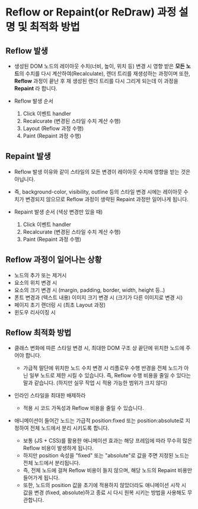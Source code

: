 # Reflow or Repaint(or ReDraw) 과정 설명 및 최적화 방법

## Reflow 발생

- 생성된 DOM 노드의 레이아웃 수치(너비, 높이, 위치 등) 변경 시 영향 받은 **모든 노드**의 수치를 다시 계산하여(Recalculate), 렌더 트리를 재생성하는 과정이며 또한, **Reflow** 과정이 끝난 후 재 생성된 렌더 트리를 다시 그리게 되는데 이 과정을 **Repaint** 라 합니다.

- Reflow 발생 순서
  1. Click 이벤트 handler
  2. Recalcurate (변경된 스타일 수치 계산 수행)
  3. Layout (Reflow 과정 수행)
  4. Paint (Repaint 과정 수행)

## Repaint 발생

- Reflow 발생 이유와 같이 스타일의 모든 변경이 레이아웃 수치에 영향을 받는 것은 아닙니다.
- 즉, background-color, visibility, outline 등의 스타일 변경 시에는 레이아웃 수치가 변경되지 않으므로 Reflow 과정이 생략된 Repaint 과정만 일어나게 됩니다.

- Repaint 발생 순서 (색상 변경만 있을 때)
  1. Click 이벤트 handler
  2. Recalcurate (변경된 스타일 수치 계산 수행)
  3. Paint (Repaint 과정 수행)

## Reflow 과정이 일어나는 상황

- 노드의 추가 또는 제거시
- 요소의 위치 변경 시
- 요소의 크기 변경 시 (margin, padding, border, width, height 등..)
- 폰트 변경과 (텍스트 내용) 이미지 크기 변경 시 (크기가 다른 이미지로 변경 시)
- 페이지 초기 랜더링 시 (최초 Layout 과정)
- 윈도우 리사이징 시

## Reflow 최적화 방법

- 클래스 변화에 따른 스타일 변경 시, 최대한 DOM 구조 상 끝단에 위치한 노드에 주어야 합니다.

  - 가급적 말단에 위치한 노드 수치 변경 시 리플로우 수행 반경을 전체 노드가 아닌 일부 노드로 제한 시킬 수 있습니다. 즉, Reflow 수행 비용을 줄일 수 있다는 말과 같습니다. (하지만 실무 작업 시 적용 가능한 범위가 크지 않다)

- 인라인 스타일을 최대한 배제하라

  - 적용 시 코드 가독성과 Reflow 비용을 줄일 수 있습니다.

- 애니메이션이 들어간 노드는 가급적 position:fixed 또는 position:absolute로 지정하여 전체 노드에서 분리 시키도록 합니다.
  - 보통 (JS + CSS)를 활용한 애니메이션 효과는 해당 프레임에 따라 무수히 많은 Reflow 비용이 발생하게 됩니다.
  - 하지만 position 속성을 "fixed" 또는 "absolute"로 값을 주면 지정된 노드는 전체 노드에서 분리됩니다.
  - 즉, 전체 노드에 걸쳐 Reflow 비용이 들지 않으며, 해당 노드의 Repaint 비용만 들어가게 됩니다.
  - 또한, 노드의 position 값을 초기에 적용하지 않았더라도 애니메이션 시작 시 값을 변경 (fixed, absolute)하고 종료 시 다시 원복 시키는 방법을 사용해도 무관합니다.

<!-- Reflow or Repaint(or ReDraw)과정 설명 및 최적화 방법

출처: https://webclub.tistory.com/346 [Web Club] -->
